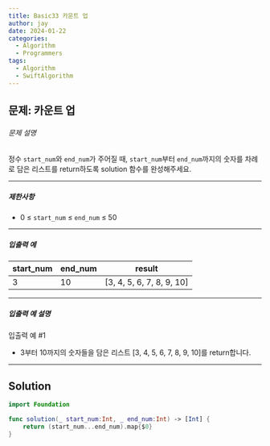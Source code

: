 ```yaml
---
title: Basic33 카운트 업
author: jay
date: 2024-01-22
categories:
  - Algorithm
  - Programmers
tags:
  - Algorithm
  - SwiftAlgorithm
---
```

## 문제: 카운트 업

###### 문제 설명

정수 `start_num`와 `end_num`가 주어질 때, `start_num`부터 `end_num`까지의 숫자를 차례로 담은 리스트를 return하도록 solution 함수를 완성해주세요.

---

##### 제한사항

- 0 ≤ `start_num` ≤ `end_num` ≤ 50

---

##### 입출력 예

|start_num|end_num|result|
|---|---|---|
|3|10|[3, 4, 5, 6, 7, 8, 9, 10]|

---

##### 입출력 예 설명

입출력 예 #1

- 3부터 10까지의 숫자들을 담은 리스트 [3, 4, 5, 6, 7, 8, 9, 10]를 return합니다.

---

## Solution

```swift
import Foundation

func solution(_ start_num:Int, _ end_num:Int) -> [Int] {
    return (start_num...end_num).map{$0}
}
```